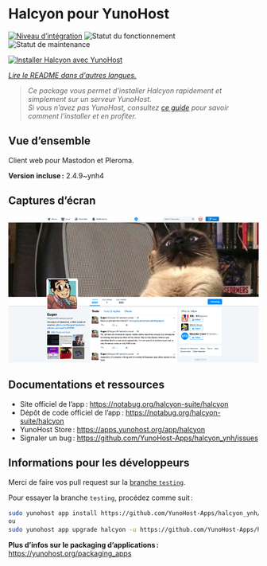 <!--
Nota bene : ce README est automatiquement généré par <https://github.com/YunoHost/apps/tree/master/tools/readme_generator>
Il NE doit PAS être modifié à la main.
-->

# Halcyon pour YunoHost

[![Niveau d’intégration](https://dash.yunohost.org/integration/halcyon.svg)](https://dash.yunohost.org/appci/app/halcyon) ![Statut du fonctionnement](https://ci-apps.yunohost.org/ci/badges/halcyon.status.svg) ![Statut de maintenance](https://ci-apps.yunohost.org/ci/badges/halcyon.maintain.svg)

[![Installer Halcyon avec YunoHost](https://install-app.yunohost.org/install-with-yunohost.svg)](https://install-app.yunohost.org/?app=halcyon)

*[Lire le README dans d'autres langues.](./ALL_README.md)*

> *Ce package vous permet d’installer Halcyon rapidement et simplement sur un serveur YunoHost.*  
> *Si vous n’avez pas YunoHost, consultez [ce guide](https://yunohost.org/install) pour savoir comment l’installer et en profiter.*

## Vue d’ensemble

Client web pour Mastodon et Pleroma.


**Version incluse :** 2.4.9~ynh4

## Captures d’écran

![Capture d’écran de Halcyon](./doc/screenshots/preview0.png)

## Documentations et ressources

- Site officiel de l’app : <https://notabug.org/halcyon-suite/halcyon>
- Dépôt de code officiel de l’app : <https://notabug.org/halcyon-suite/halcyon>
- YunoHost Store : <https://apps.yunohost.org/app/halcyon>
- Signaler un bug : <https://github.com/YunoHost-Apps/halcyon_ynh/issues>

## Informations pour les développeurs

Merci de faire vos pull request sur la [branche `testing`](https://github.com/YunoHost-Apps/halcyon_ynh/tree/testing).

Pour essayer la branche `testing`, procédez comme suit :

```bash
sudo yunohost app install https://github.com/YunoHost-Apps/halcyon_ynh/tree/testing --debug
ou
sudo yunohost app upgrade halcyon -u https://github.com/YunoHost-Apps/halcyon_ynh/tree/testing --debug
```

**Plus d’infos sur le packaging d’applications :** <https://yunohost.org/packaging_apps>
